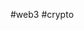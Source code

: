 #web3 #crypto

<!---
shadowyWeb3SuperCoder/shadowyWeb3SuperCoder is a ✨ special ✨ repository because its `README.md` (this file) appears on your GitHub profile.
You can click the Preview link to take a look at your changes.
--->
